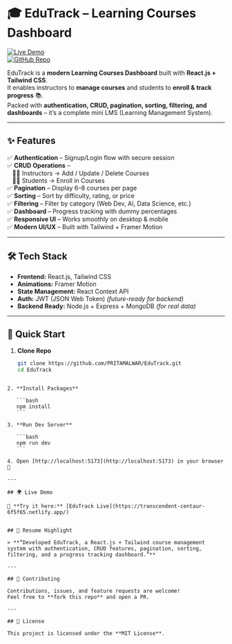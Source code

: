 
# 🎓 EduTrack – Learning Courses Dashboard

[![Live Demo](https://img.shields.io/badge/Live-Demo-blue?style=for-the-badge)](https://transcendent-centaur-6f5f65.netlify.app/)  
[![GitHub Repo](https://img.shields.io/badge/GitHub-Repo-black?style=for-the-badge&logo=github)](https://github.com/PRITAMALWAR/EduTrack)

EduTrack is a **modern Learning Courses Dashboard** built with **React.js + Tailwind CSS**.  
It enables instructors to **manage courses** and students to **enroll & track progress** 📚.  
Packed with **authentication, CRUD, pagination, sorting, filtering, and dashboards** – it’s a complete mini LMS (Learning Management System).  

---

## ✨ Features

✅ **Authentication** – Signup/Login flow with secure session  
✅ **CRUD Operations** –  
&nbsp;&nbsp;&nbsp;👩‍🏫 Instructors → Add / Update / Delete Courses  
&nbsp;&nbsp;&nbsp;👨‍🎓 Students → Enroll in Courses  
✅ **Pagination** – Display 6–8 courses per page  
✅ **Sorting** – Sort by difficulty, rating, or price  
✅ **Filtering** – Filter by category (Web Dev, AI, Data Science, etc.)  
✅ **Dashboard** – Progress tracking with dummy percentages  
✅ **Responsive UI** – Works smoothly on desktop & mobile  
✅ **Modern UI/UX** – Built with Tailwind + Framer Motion  

---

## 🛠 Tech Stack

- **Frontend:** React.js, Tailwind CSS  
- **Animations:** Framer Motion  
- **State Management:** React Context API  
- **Auth:** JWT (JSON Web Token) *(future-ready for backend)*  
- **Backend Ready:** Node.js + Express + MongoDB *(for real data)*  

---

## 🚀 Quick Start

1. **Clone Repo**
   ```bash
   git clone https://github.com/PRITAMALWAR/EduTrack.git
   cd EduTrack
````

2. **Install Packages**

   ```bash
   npm install
   ```

3. **Run Dev Server**

   ```bash
   npm run dev
   ```

4. Open [http://localhost:5173](http://localhost:5173) in your browser 🎉

---

## 🌍 Live Demo

🔗 **Try it here:** [EduTrack Live](https://transcendent-centaur-6f5f65.netlify.app/)


## 📌 Resume Highlight

> **“Developed EduTrack, a React.js + Tailwind course management system with authentication, CRUD features, pagination, sorting, filtering, and a progress tracking dashboard.”**

---

## 🤝 Contributing

Contributions, issues, and feature requests are welcome!
Feel free to **fork this repo** and open a PR.

---

## 📜 License

This project is licensed under the **MIT License**.
